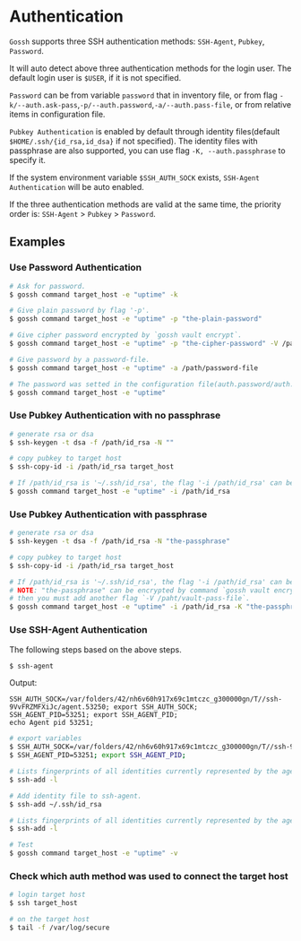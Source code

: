 # Authentication

`Gossh` supports three SSH authentication methods: `SSH-Agent`, `Pubkey`, `Password`.

It will auto detect above three authentication methods for the login user. The default login user is `$USER`, if it is not specified.

`Password` can be from variable `password` that in inventory file, or from flag `-k/--auth.ask-pass`,`-p/--auth.password`,`-a/--auth.pass-file`, or from relative items in configuration file.

`Pubkey Authentication` is enabled by default through identity files(default `$HOME/.ssh/{id_rsa,id_dsa}` if not specified). The identity files with passphrase are also supported, you can use flag `-K, --auth.passphrase` to specify it.

If the system environment variable `$SSH_AUTH_SOCK` exists, `SSH-Agent Authentication` will be auto enabled.

If the three authentication methods are valid at the same time, the priority order is: `SSH-Agent` > `Pubkey` > `Password`.

## Examples

### Use Password Authentication

```sh
# Ask for password.
$ gossh command target_host -e "uptime" -k

# Give plain password by flag '-p'.
$ gossh command target_host -e "uptime" -p "the-plain-password"

# Give cipher password encrypted by `gossh vault encrypt`.
$ gossh command target_host -e "uptime" -p "the-cipher-password" -V /path/vault-pass-file

# Give password by a password-file.
$ gossh command target_host -e "uptime" -a /path/password-file

# The password was setted in the configuration file(auth.password/auth.file).
$ gossh command target_host -e "uptime"
```

### Use Pubkey Authentication with no passphrase

```sh
# generate rsa or dsa
$ ssh-keygen -t dsa -f /path/id_rsa -N ""

# copy pubkey to target host
$ ssh-copy-id -i /path/id_rsa target_host

# If /path/id_rsa is '~/.ssh/id_rsa', the flag '-i /path/id_rsa' can be omitted.
$ gossh command target_host -e "uptime" -i /path/id_rsa
```

### Use Pubkey Authentication with passphrase

```sh
# generate rsa or dsa
$ ssh-keygen -t dsa -f /path/id_rsa -N "the-passphrase"

# copy pubkey to target host
$ ssh-copy-id -i /path/id_rsa target_host

# If /path/id_rsa is '~/.ssh/id_rsa', the flag '-i /path/id_rsa' can be omitted.
# NOTE: "the-passphrase" can be encrypted by command `gossh vault encrypt`,
# then you must add another flag `-V /paht/vault-pass-file`.
$ gossh command target_host -e "uptime" -i /path/id_rsa -K "the-passphrase"
```

### Use SSH-Agent Authentication

The following steps based on the above steps.

```sh
$ ssh-agent
```

Output:

```text
SSH_AUTH_SOCK=/var/folders/42/nh6v60h917x69c1mtczc_g300000gn/T//ssh-9VvFRZMFXiJc/agent.53250; export SSH_AUTH_SOCK;
SSH_AGENT_PID=53251; export SSH_AGENT_PID;
echo Agent pid 53251;
```

```sh
# export variables
$ SSH_AUTH_SOCK=/var/folders/42/nh6v60h917x69c1mtczc_g300000gn/T//ssh-9VvFRZMFXiJc/agent.53250; export SSH_AUTH_SOCK;
$ SSH_AGENT_PID=53251; export SSH_AGENT_PID;

# Lists fingerprints of all identities currently represented by the agent.
$ ssh-add -l

# Add identity file to ssh-agent.
$ ssh-add ~/.ssh/id_rsa

# Lists fingerprints of all identities currently represented by the agent.
$ ssh-add -l
```

```sh
# Test
$ gossh command target_host -e "uptime" -v
```

### Check which auth method was used to connect the target host

```sh
# login target host
$ ssh target_host

# on the target host
$ tail -f /var/log/secure
```
